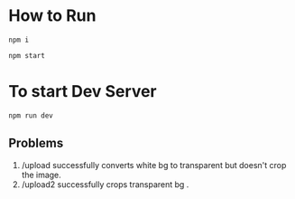 # How to Run
```
npm i
```
```
npm start
```

# To start Dev Server
```
npm run dev
```

## Problems
1. /upload successfully converts white bg to transparent but doesn't crop the image.
2. /upload2 successfully crops transparent bg .
